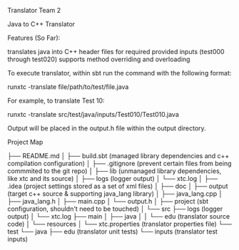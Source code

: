 Translator Team 2 

Java to C++ Translator

Features (So Far):

translates java into C++ header files for required provided inputs (test000 through test020)
supports method overriding and overloading

To execute translator, within sbt run the command with the following format:

runxtc -translate file/path/to/test/file.java

For example, to translate Test 10:

runxtc -translate src/test/java/inputs/Test010/Test010.java

Output will be placed in the output.h file within the output directory.

Project Map

├── README.md
│
├── build.sbt (managed library dependencies and c++ compilation configuration)
│
├── .gitignore (prevent certain files from being commmited to the git repo)
│
├── lib (unmanaged library dependencies, like xtc and its source) 
│
├── logs (logger output)
│   └── xtc.log 
│
├── .idea (project settings stored as a set of xml files)
│
├── doc
│
├── output (target c++ source & supporting java_lang library)
│   ├── java_lang.cpp
│   ├── java_lang.h
│   ├── main.cpp
│   └── output.h
│
├── project (sbt configuration, shouldn't need to be touched)
│
└── src 
    ├── logs (logger output)
    │   └── xtc.log
    ├── main
    │   ├── java
    │   │   └── edu (translator source code)
    │   └── resources
    │       └── xtc.properties (translator properties file)
    └── test
        └── java
            ├── edu (translator unit tests)
            └── inputs (translator test inputs)